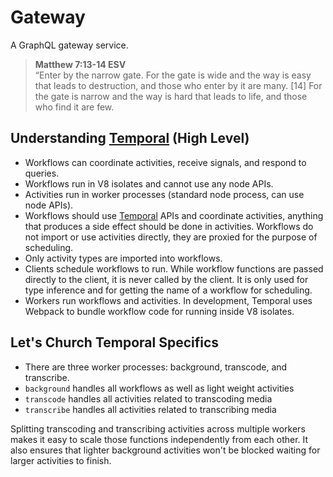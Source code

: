 # Gateway

A GraphQL gateway service.

> **Matthew 7:13-14 ESV**  
> “Enter by the narrow gate. For the gate is wide and the way is easy that leads to destruction, and those who enter by it are many. [14] For the gate is narrow and the way is hard that leads to life, and those who find it are few.

## Understanding [Temporal] (High Level)

- Workflows can coordinate activities, receive signals, and respond to queries.
- Workflows run in V8 isolates and cannot use any node APIs.
- Activities run in worker processes (standard node process, can use node APIs).
- Workflows should use [Temporal] APIs and coordinate activities, anything that
  produces a side effect should be done in activities. Workflows do not import
  or use activities directly, they are proxied for the purpose of scheduling.
- Only activity types are imported into workflows.
- Clients schedule workflows to run. While workflow functions are passed
  directly to the client, it is never called by the client. It is only used for
  type inference and for getting the name of a workflow for scheduling.
- Workers run workflows and activities. In development, Temporal uses Webpack
  to bundle workflow code for running inside V8 isolates.

## Let's Church Temporal Specifics

- There are three worker processes: background, transcode, and transcribe.
- `background` handles all workflows as well as light weight activities
- `transcode` handles all activities related to transcoding media
- `transcribe` handles all activities related to transcribing media

Splitting transcoding and transcribing activities across multiple workers makes it easy to scale those functions
independently from each other. It also ensures that lighter background activities won't be blocked waiting for larger
activities to finish.

[Temporal]: https://temporal.io "Less plumbing, more coding"
